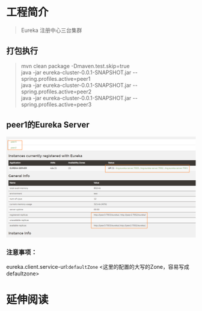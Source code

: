 # 工程简介
> Eureka 注册中心三台集群 

## 打包执行
> mvn clean package -Dmaven.test.skip=true      
> java -jar eureka-cluster-0.0.1-SNAPSHOT.jar --spring.profiles.active=peer1        
> java -jar eureka-cluster-0.0.1-SNAPSHOT.jar --spring.profiles.active=peer2        
> java -jar eureka-cluster-0.0.1-SNAPSHOT.jar --spring.profiles.active=peer3

## peer1的Eureka Server
![img.png](img.png)

### 注意事项：
eureka.client.service-url:`defaultZone`  <这里的配置的大写的Zone，容易写成defaultzone>
# 延伸阅读

